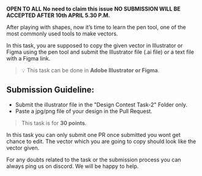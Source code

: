 **OPEN TO ALL** **No need to claim this issue** **NO SUBMISSION WILL BE ACCEPTED AFTER 10th APRIL 5.30 P.M.**

After playing with shapes, now it’s time to learn the pen tool, one of the most commonly used tools to make vectors.

In this task, you are supposed to copy the given vector in Illustrator or Figma using the pen tool and submit the Illustrator file (.ai file) or a text file with a Figma link.

> 💡 This task can be done in **Adobe Illustrator or Figma**.

## **Submission Guideline:**

- Submit the illustrator file in the "Design Contest Task-2" Folder only.
- Paste a jpg/png file of your design in the Pull Request.

> This task is for **30 points**.

In this task you can only submit one PR once submitted you wont get chance to edit. The vector which you are going to copy should look like the vector given.

For any doubts related to the task or the submission process you can always ping us on discord. We will be happy to help.

